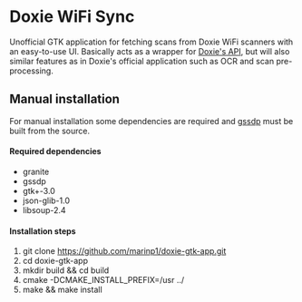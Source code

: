 # Doxie WiFi Sync
Unofficial GTK application for fetching scans from Doxie WiFi scanners with an easy-to-use UI. Basically acts as a wrapper for [Doxie's API](http://help.getdoxie.com/content/doxiego/05-advanced/03-wifi/04-api/Doxie-API-Developer-Guide.pdf), but will also similar features as in Doxie's official application such as OCR and scan pre-processing.

## Manual installation

For manual installation some dependencies are required and [gssdp](https://wiki.gnome.org/Projects/GUPnP) must be built from the source.

#### Required dependencies
- granite
- gssdp
- gtk+-3.0
- json-glib-1.0
- libsoup-2.4

#### Installation steps

1. git clone https://github.com/marinp1/doxie-gtk-app.git
2. cd doxie-gtk-app
3. mkdir build && cd build
5. cmake -DCMAKE_INSTALL_PREFIX=/usr ../
6. make && make install
